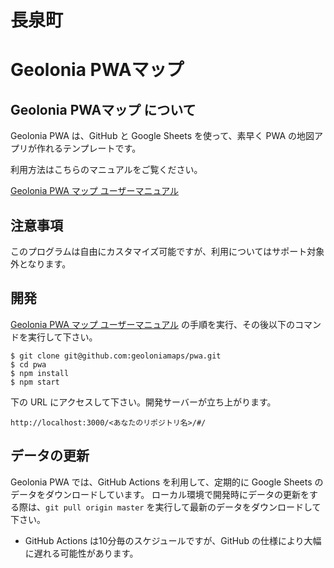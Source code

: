 # 長泉町

# Geolonia PWAマップ

## Geolonia PWAマップ について

Geolonia PWA は、GitHub と Google Sheets を使って、素早く PWA の地図アプリが作れるテンプレートです。

利用方法はこちらのマニュアルをご覧ください。

[Geolonia PWA マップ ユーザーマニュアル](https://blog.geolonia.com/2022/05/17/pwamap-manual-setup.html) 

## 注意事項
このプログラムは自由にカスタマイズ可能ですが、利用についてはサポート対象外となります。

## 開発

[Geolonia PWA マップ ユーザーマニュアル](https://blog.geolonia.com/2022/05/17/pwamap-manual-setup.html) の手順を実行、その後以下のコマンドを実行して下さい。

```shell
$ git clone git@github.com:geoloniamaps/pwa.git
$ cd pwa
$ npm install
$ npm start
```

下の URL にアクセスして下さい。開発サーバーが立ち上がります。

`http://localhost:3000/<あなたのリポジトリ名>/#/`

## データの更新

Geolonia PWA では、GitHub Actions を利用して、定期的に Google Sheets のデータをダウンロードしています。
ローカル環境で開発時にデータの更新をする際は、`git pull origin master` を実行して最新のデータをダウンロードして下さい。

- GitHub Actions は10分毎のスケジュールですが、GitHub の仕様により大幅に遅れる可能性があります。
